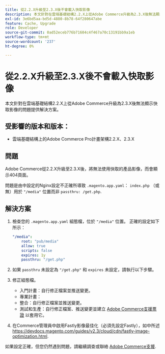```yaml
---
title: 從2.2.X升級至2.3.X後不會載入快取影像
description: 本文針對在雲端基礎結構2.2.X上從Adobe Commerce升級為2.3.X後無法顯示快取影像的問題提供解決方案。
exl-id: 3e6bd5aa-bd5d-4880-8b78-64f280647abe
feature: Cache, Upgrade
role: Developer
source-git-commit: 0ad52eceb776b71604c4f467a70c13191bb9a1eb
workflow-type: tm+mt
source-wordcount: '237'
ht-degree: 0%

---
```


# 從2.2.X升級至2.3.X後不會載入快取影像

本文針對在雲端基礎結構2.2.X上從Adobe Commerce升級為2.3.X後無法顯示快取影像的問題提供解決方案。

## 受影響的版本和版本：

* 雲端基礎結構上的Adobe Commerce Pro計畫架構2.2.X、2.3.X

## 問題

Adobe Commerce從2.2.X升級至2.3.X後，將無法使用快取的產品影像，而會顯示404頁面。

問題是由中設定的Nginx設定不正確所導致 `.magento.app.yaml`： `index.php` （或無）用於 `"/media"` 位置而非 `passthru: /get.php`.

## 解決方案

1. 檢查您的 `.magento.app.yaml` 組態檔，位於 `"/media"` 位置。 正確的設定如下所示：

   ```yaml
   "/media":
       root: "pub/media"
       allow: true
       scripts: false
       expires: 1y
       passthru: "/get.php"
   ```

1. 如果 `passthru` 未設定為 `"/get.php"` 和 `expires` 未設定，請執行以下步驟。
1. 修正組態檔。
   * 入門計畫：自行修正檔案並推送變更。
   * 專業計畫：
   * 整合：自行修正檔案並推送變更。
   * 測試和生產：自行修正檔案、推送變更並建立 [Adobe Commerce支援票證](/help/help-center-guide/help-center/magento-help-center-user-guide.md#submit-ticket) 以套用它。

1. 在Commerce管理員中啟用Fastly影像最佳化（必須先設定Fastly），如中所述 <https://devdocs.magento.com/guides/v2.3/cloud/cdn/fastly-image-optimization.html>.

如果設定正確，但您仍然遇到問題，請繼續調查或聯絡 [Adobe Commerce支援](/help/help-center-guide/help-center/magento-help-center-user-guide.md#submit-ticket).
